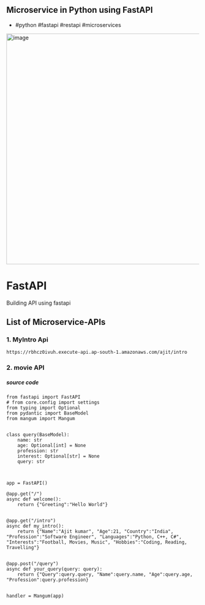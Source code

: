 ## Microservice in Python using FastAPI
- #python #fastapi #restapi #microservices

<img width="601" alt="image" src="https://user-images.githubusercontent.com/67835881/183548072-29fe7581-d7a2-43cb-96fe-fadf98e927f0.png">



# FastAPI
Building API using  fastapi 

## List of Microservice-APIs
 

### 1. MyIntro Api
```
https://rbhcz0ivuh.execute-api.ap-south-1.amazonaws.com/ajit/intro
```

### 2. movie API



##### source code 


```
from fastapi import FastAPI
# from core.config import settings
from typing import Optional
from pydantic import BaseModel
from mangum import Mangum


class query(BaseModel):
    name: str
    age: Optional[int] = None
    profession: str
    interest: Optional[str] = None
    query: str



app = FastAPI()

@app.get("/")
async def welcome():
    return {"Greeting":"Hello World"}


@app.get("/intro")
async def my_intro():
    return {"Name":"Ajit kumar", "Age":21, "Country":"India", "Profession":"Software Engineer", "Languages":"Python, C++, C#", "Interests":"Football, Movies, Music", "Hobbies":"Coding, Reading, Travelling"}


@app.post("/query")
async def your_query(query: query):
    return {"Query":query.query, "Name":query.name, "Age":query.age, "Profession":query.profession}


handler = Mangum(app)


```
